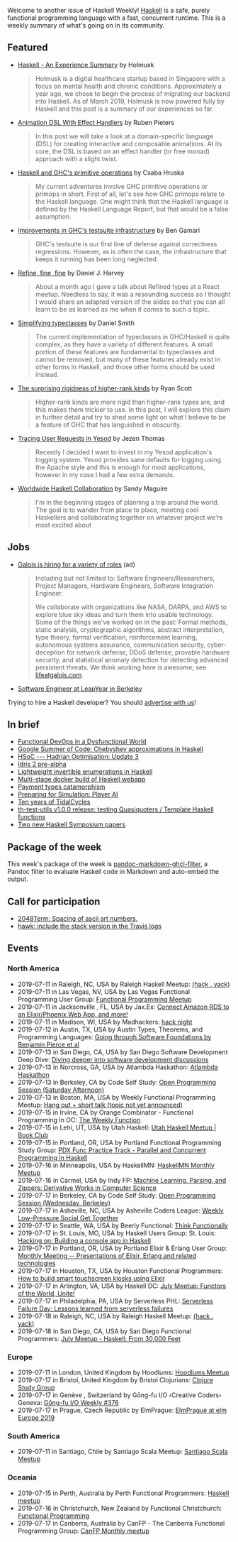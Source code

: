 <!-- 2019-07-11 -->

Welcome to another issue of Haskell Weekly!
[Haskell](https://www.haskell.org) is a safe, purely functional programming language with a fast, concurrent runtime.
This is a weekly summary of what's going on in its community.

## Featured

-   [Haskell - An Experience Summary](https://holmusk.dev/blog/2019-03-29-experience-summary.html) by Holmusk

    > Holmusk is a digital healthcare startup based in Singapore with a focus on mental health and chronic conditions. Approximately a year ago, we chose to begin the process of migrating our backend into Haskell. As of March 2019, Holmusk is now powered fully by Haskell and this post is a summary of our experiences so far.

-   [Animation DSL With Effect Handlers](https://rubenpieters.github.io/programming/haskell/2019/07/09/animation-dsl-1.html) by Ruben Pieters

    > In this post we will take a look at a domain-specific language (DSL) for creating interactive and composable animations. At its core, the DSL is based on an effect handler (or free monad) approach with a slight twist.

-   [Haskell and GHC's primitive operations](https://www.patreon.com/posts/haskell-and-ghcs-28226784) by Csaba Hruska

    > My current adventures involve GHC primitive operations or primops in short. First of all, let's see how GHC primops relate to the Haskell language. One might think that the Haskell language is defined by the Haskell Language Report, but that would be a false assumption.

-   [Improvements in GHC's testsuite infrastructure](https://www.haskell.org/ghc/blog/20190708-testsuite-work.html) by Ben Gamari

    > GHC's testsuite is our first line of defense against correctness regressions. However, as is often the case, the infrastructure that keeps it running has been long neglected.

-   [Refine, fine, fine](https://danieljharvey.github.io/posts/2019-07-05-refined-types.html) by Daniel J. Harvey

    > About a month ago I gave a talk about Refined types at a React meetup. Needless to say, it was a resounding success so I thought I would share an adapted version of the slides so that you can all learn to be as learned as me when it comes to such a topic.

-   [Simplifying typeclasses](http://h2.jaguarpaw.co.uk/posts/simplifying-typeclasses/) by Daniel Smith

    > The current implementation of typeclasses in GHC/Haskell is quite complex, as they have a variety of different features. A small portion of these features are fundamental to typeclasses and cannot be removed, but many of these features already exist in other forms in Haskell, and those other forms should be used instead.

-   [The surprising rigidness of higher-rank kinds](https://ryanglscott.github.io/2019/07/10/the-surprising-rigidness-of-higher-rank-kinds/) by Ryan Scott

    > Higher-rank kinds are more rigid than higher-rank types are, and this makes them trickier to use. In this post, I will explore this claim in further detail and try to shed some light on what I believe to be a feature of GHC that has languished in obscurity.

-   [Tracing User Requests in Yesod](https://jezenthomas.com/tracing-user-requests-in-yesod/) by Jezen Thomas

    > Recently I decided I want to invest in my Yesod application's logging system. Yesod provides sane defaults for logging using the Apache style and this is enough for most applications, however in my case I had a few extra demands.

-   [Worldwide Haskell Collaboration](https://isovector.github.io/erdos/) by Sandy Maguire

    >  I'm in the beginning stages of planning a trip around the world. The goal is to wander from place to place, meeting cool Haskellers and collaborating together on whatever project we're most excited about

## Jobs

<!-- keep through July 18 -->
-   [Galois is hiring for a variety of roles](https://galois.com/careers/) (ad)

    > Including but not limited to: Software Engineers/Researchers, Project Managers, Hardware Engineers, Software Integration Engineer.
    >
    > We collaborate with organizations like NASA, DARPA, and AWS to explore blue sky ideas and turn them into usable technology. Some of the things we've worked on in the past: Formal methods, static analysis, cryptographic algorithms, abstract interpretation, type theory, formal verification, reinforcement learning, autonomous systems assurance, communication security, cyber-deception for network defense, DDoS defense, provable hardware security, and statistical anomaly detection for detecting advanced persistent threats. We think working here is awesome; see [lifeatgalois.com](https://lifeatgalois.com).

-   [Software Engineer at LeapYear in Berkeley](https://hire.withgoogle.com/public/jobs/leapyeario/view/P_AAAAAAEAAAMDbs__uVXOsM)

Trying to hire a Haskell developer?
You should [advertise with us](https://haskellweekly.news/advertising.html)!

## In brief

-   [Functional DevOps in a Dysfunctional World](https://vaibhavsagar.com/blog/2019/07/04/functional-devops/index.html)
-   [Google Summer of Code: Chebyshev approximations in Haskell](https://bit.ly/2Le97gL)
-   [HSoC --- Hadrian Optimisation: Update 3](https://medium.com/@ratherforky/hsoc-hadrian-optimisation-update-3-19e1647f3e10)
-   [Idris 2 pre-alpha](https://github.com/edwinb/Idris2/tree/1cf9849a5552ecebde2f412abd8ef0e65a0e07ce)
-   [Lightweight invertible enumerations in Haskell](https://byorgey.wordpress.com/2019/07/05/lightweight-invertible-enumerations-in-haskell/)
-   [Multi-stage docker build of Haskell webapp](https://oleg.fi/gists/posts/2019-07-04-docker-haskell-example.html)
-   [Payment types catamorphism](https://blog.ploeh.dk/2019/07/08/payment-types-catamorphism/)
-   [Preparing for Simulation: Player AI](https://mmhaskell.com/blog/2019/7/8/preparing-for-simulation-player-ai)
-   [Ten years of TidalCycles](https://slab.org/ten-years-of-tidalcycles/)
-   [th-test-utils v1.0.0 release: testing Quasiquoters / Template Haskell functions](https://np.reddit.com/r/haskell/comments/cbjt68/thtestutils_v100_release_testing_quasiquoters/)
-   [Two new Haskell Symposium papers](https://mpickering.github.io/posts/2019-07-09-haskell-papers.html)

## Package of the week

This week's package of the week is [pandoc-markdown-ghci-filter](https://hackage.haskell.org/package/pandoc-markdown-ghci-filter-0.1.0.0), a Pandoc filter to evaluate Haskell code in Markdown and auto-embed the output.

## Call for participation

-   [2048Term: Spacing of ascii art numbers.](https://github.com/MaurizioBruetsch/2048Term/issues/9)
-   [hawk: include the stack version in the Travis logs](https://github.com/gelisam/hawk/issues/210)

## Events

### North America

- 2019-07-11 in Raleigh, NC, USA by Raleigh Haskell Meetup: [(hack . yack)](https://www.meetup.com/Raleigh-Haskell-Meetup/events/nsfsnqyzkbpb/)
- 2019-07-11 in Las Vegas, NV, USA by Las Vegas Functional Programming User Group: [Functional Programming Meetup](https://www.meetup.com/las-vegas-functional-programming/events/jkznkqyzkbpb/)
- 2019-07-11 in Jacksonville , FL, USA by Jax.Ex: [Connect Amazon RDS to an Elixir/Phoenix Web App, and more!](https://www.meetup.com/Jax-Ex/events/257995181/)
- 2019-07-11 in Madison, WI, USA by Madhackers: [hack night](https://www.meetup.com/madhackers/events/dsxccryzkbpb/)
- 2019-07-12 in Austin, TX, USA by Austin Types, Theorems, and Programming Languages: [Going through Software Foundations by Benjamin Pierce et al](https://www.meetup.com/Austin-Types-Theorems-and-Programming-Languages/events/kbqknnyzkbqb/)
- 2019-07-13 in San Diego, CA, USA by San Diego Software Development Deep Dive: [Diving deeper into software development discussions ](https://www.meetup.com/San-Diego-Software-Development-Deep-Dive/events/qcjdcryzkbrb/)
- 2019-07-13 in Norcross, GA, USA by Atlambda Haskathon: [Atlambda Haskathon](https://www.meetup.com/Atlambda-Haskathon/events/ggbspqyzkbrb/)
- 2019-07-13 in Berkeley, CA by Code Self Study: [Open Programming Session (Saturday Afternoon)](https://www.meetup.com/codeselfstudy/events/dkwpzpyzkbrb/)
- 2019-07-13 in Boston, MA, USA by Weekly Functional Programming Meetup: [Hang out + short talk (topic not yet announced)](https://www.meetup.com/Weekly-Functional-Programming-Meetup/events/cfgmcryzkbrb/)
- 2019-07-15 in Irvine, CA by Orange Combinator - Functional Programming In OC: [The Weekly Function](https://www.meetup.com/orange-combinator/events/bmxjdryzkbtb/)
- 2019-07-15 in Lehi, UT, USA by Utah Haskell: [Utah Haskell Meetup | Book Club](https://www.meetup.com/utah-haskell/events/fmdsrqyzkbtb/)
- 2019-07-15 in Portland, OR, USA by Portland Functional Programming Study Group: [PDX Func Practice Track - Parallel and Concurrent Programming in Haskell](https://www.meetup.com/Portland-Functional-Programming-Study-Group/events/qjbbjqyzkbtb/)
- 2019-07-16 in Minneapolis, USA by HaskellMN: [HaskellMN Monthly Meetup](https://www.meetup.com/HaskellMN/events/ndtxfpyzkbvb/)
- 2019-07-16 in Carmel, USA by Indy FP: [Machine Learning, Parsing, and Zippers: Derivative Works in Computer Science ](https://www.meetup.com/Indy-FP/events/262966708/)
- 2019-07-17 in Berkeley, CA by Code Self Study: [Open Programming Session (Wednesday, Berkeley)](https://www.meetup.com/codeselfstudy/events/tzgvnqyzkbwb/)
- 2019-07-17 in Asheville, NC, USA by Asheville Coders League: [Weekly Low-Pressure Social Get Together](https://www.meetup.com/Asheville-Coders-League/events/hplqsqyzkbwb/)
- 2019-07-17 in Seattle, WA, USA by Beerly Functional: [Think Functionally](https://www.meetup.com/Beerly-Functional/events/mjqmcryzkbwb/)
- 2019-07-17 in St. Louis, MO, USA by Haskell Users Group: St. Louis: [Hacking on: Building a console app in Haskell](https://www.meetup.com/Haskell-Users-Group-St-Louis/events/263026820/)
- 2019-07-17 in Portland, OR, USA by Portland Elixir & Erlang User Group: [Monthly Meeting -- Presentations of Elixir, Erlang and related technologies](https://www.meetup.com/Portland-Erlang-Elixir-User-Group/events/mqkncryzkbwb/)
- 2019-07-17 in Houston, TX, USA by Houston Functional Programmers: [How to build smart touchscreen kiosks using Elixir](https://www.meetup.com/Houston-Functional-Programmers/events/znbbqqyzkbwb/)
- 2019-07-17 in Arlington, VA, USA by Haskell DC: [July Meetup: Functors of the World, Unite!](https://www.meetup.com/Haskell-DC/events/262661750/)
- 2019-07-17 in Philadelphia, PA, USA by Serverless PHL: [Serverless Failure Day: Lessons learned from serverless failures ](https://www.meetup.com/ServerlessPHL/events/258126075/)
- 2019-07-18 in Raleigh, NC, USA by Raleigh Haskell Meetup: [(hack . yack)](https://www.meetup.com/Raleigh-Haskell-Meetup/events/nsfsnqyzkbxb/)
- 2019-07-18 in San Diego, CA, USA by San Diego Functional Programmers: [July Meetup - Haskell: From 30,000 Feet](https://www.meetup.com/San-Diego-Functional-Programmers/events/262830190/)

### Europe

- 2019-07-11 in London, United Kingdom by Hoodlums: [Hoodlums Meetup](https://www.meetup.com/hoodlums/events/hrbdtnyzkbpb/)
- 2019-07-17 in Bristol, United Kingdom by Bristol Clojurians: [Clojure Study Group](https://www.meetup.com/Bristol-Clojurians/events/nwvqlqyzkbwb/)
- 2019-07-17 in Genève , Switzerland by Gōng-fu I/O ‹Creative Coders› Geneva: [Gōng-fu I/O Weekly #376](https://www.meetup.com/g%C5%8DngfuIO/events/hzfgppyzkbwb/)
- 2019-07-17 in Prague, Czech Republic by ElmPrague: [ElmPrague at elm Europe 2019](https://www.meetup.com/ElmPrague/events/262809628/)

### South America

- 2019-07-11 in Santiago, Chile by Santiago Scala Meetup: [Santiago Scala Meetup](https://www.meetup.com/Santiago-Scala-Meetup/events/hfvtlpyzkbgb/)

### Oceania

- 2019-07-15 in Perth, Australia by Perth Functional Programmers: [Haskell meetup](https://www.meetup.com/PerthFP/events/xrtkqqyzkbtb/)
- 2019-07-16 in Christchurch, New Zealand by Functional Christchurch: [Functional Programming](https://www.meetup.com/Functional-Christchurch/events/cnbkvpyzkbvb/)
- 2019-07-17 in Canberra, Australia by CanFP - The Canberra Functional Programming Group: [CanFP Monthly meetup](https://www.meetup.com/CanFPG/events/ztfqcqyzkbwb/)
